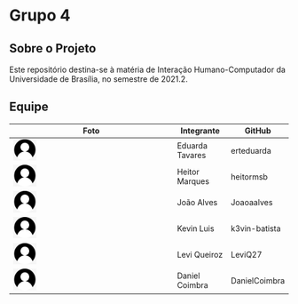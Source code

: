 # Grupo 4

## Sobre o Projeto

Este repositório destina-se à matéria de Interação Humano-Computador da Universidade de Brasília, no semestre de 2021.2. 


## Equipe

Foto                                 |Integrante      |GitHub
-------------------------------------|--------------  |------
<img src="img/perfil.jpg" width="15%"> |Eduarda Tavares |erteduarda
<img src="img/perfil.jpg" width="15%"> |Heitor Marques    |heitormsb
<img src="img/perfil.jpg" width="15%">|João Alves  |Joaoaalves
<img src="img/perfil.jpg" width="15%">|Kevin Luis   |k3vin-batista
<img src="img/perfil.jpg" width="15%">|Levi Queiroz  |LeviQ27
<img src="img/perfil.jpg" width="15%">|Daniel Coimbra  |DanielCoimbra